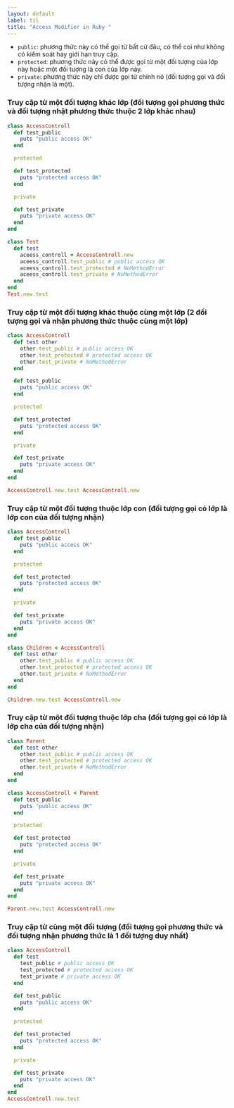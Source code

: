 ```yaml
---
layout: default
label: til
title: "Access Modifier in Ruby "
---
```


+ `public`:  phương thức này có thể gọi từ bất cứ đâu, có thể coi như không có kiểm soát hay giới hạn truy cập.
+ `protected`: phương thức này có thể được gọi từ một đối tượng của lớp này hoặc một đối tượng là con của lớp này.
+ `private`: phương thức này chỉ được gọi từ chính nó (đối tượng gọi và đối tượng nhận là một).
### Truy cập từ một đối tượng khác lớp (đối tượng gọi phương thức và đối tượng nhật phương thức thuộc 2 lớp khác nhau)
```ruby
class AccessControll
  def test_public
    puts "public access OK"
  end

  protected

  def test_protected
    puts "protected access OK"
  end

  private

  def test_private
    puts "private access OK"
  end
end

class Test
  def test
    aceess_controll = AccessControll.new
    aceess_controll.test_public # public access OK
    aceess_controll.test_protected # NoMethodError
    aceess_controll.test_private # NoMethodError
  end
end
Test.new.test
```
### Truy cập từ một đối tượng khác thuộc cùng một lớp (2 đối tượng gọi và nhận phương thức thuộc cùng một lớp)
```ruby
class AccessControll
  def test other
    other.test_public # public access OK
    other.test_protected # protected access OK
    other.test_private # NoMethodError
  end

  def test_public
    puts "public access OK"
  end

  protected

  def test_protected
    puts "protected access OK"
  end

  private

  def test_private
    puts "private access OK"
  end
end

AccessControll.new.test AccessControll.new 
```

### Truy cập từ một đối tượng thuộc lớp con (đối tượng gọi có lớp là lớp con của đối tượng nhận)
```ruby
class AccessControll
  def test_public
    puts "public access OK"
  end

  protected

  def test_protected
    puts "protected access OK"
  end

  private

  def test_private
    puts "private access OK"
  end
end

class Children < AccessControll
  def test other
    other.test_public # public access OK
    other.test_protected # protected access OK
    other.test_private # NoMethodError
  end
end

Children.new.test AccessControll.new
```

### Truy cập từ một đối tượng thuộc lớp cha (đối tượng gọi có lớp là lớp cha của đối tượng nhận)

```ruby
class Parent
  def test other
    other.test_public # public access OK
    other.test_protected # protected access OK
    other.test_private # NoMethodError
  end
end

class AccessControll < Parent
  def test_public
    puts "public access OK"
  end

  protected

  def test_protected
    puts "protected access OK"
  end

  private

  def test_private
    puts "private access OK"
  end
end

Parent.new.test AccessControll.new 
```

### Truy cập từ cùng một đối tượng (đối tượng gọi phương thức và đối tượng nhận phương thức là 1 đối tượng duy nhất)
```ruby
class AccessControll
  def test
    test_public # public access OK
    test_protected # protected access OK
    test_private # private access OK
  end

  def test_public
    puts "public access OK"
  end

  protected

  def test_protected
    puts "protected access OK"
  end

  private

  def test_private
    puts "private access OK"
  end
end
AccessControll.new.test
```

